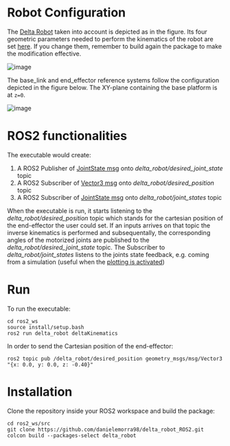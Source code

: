 
# Robot Configuration
The [Delta Robot](https://en.wikipedia.org/wiki/Delta_robot) taken into account is depicted as in the figure. Its four geometric parameters needed to perform the kinematics of the robot are set [here](https://github.com/danielemorra98/delta_robot_ROS2/blob/master/delta_robot/delta_robot_node.py#L14). If you change them, remember to build again the package to make the modification effective.

![image](https://user-images.githubusercontent.com/48955695/226612103-5698517e-5829-4394-ba87-b702d82a4c36.png)

The base_link and end_effector reference systems follow the configuration depicted in the figure below. The XY-plane containing the base platform is at `z=0`.

![image](https://user-images.githubusercontent.com/48955695/226613900-ad92f0d0-489a-4e7d-a893-d98d65f7d505.png)

# ROS2 functionalities
The executable would create:
1. A ROS2 Publisher of [JointState msg](https://docs.ros2.org/latest/api/sensor_msgs/msg/JointState.html) onto _delta_robot/desired_joint_state_ topic
2. A ROS2 Subscriber of [Vector3 msg](https://docs.ros.org/en/melodic/api/geometry_msgs/html/msg/Vector3.html) onto _delta_robot/desired_position_ topic
3. A ROS2 Subscriber of [JointState msg](https://docs.ros2.org/latest/api/sensor_msgs/msg/JointState.html) onto _delta_robot/joint_states_ topic

When the executable is run, it starts listening to the _delta_robot/desired_position_ topic which stands for the cartesian position of the end-effector the user could set. If an inputs arrives on that topic the inverse kinematics is performed and subsequentally, the corresponding angles of the motorized joints are published to  the _delta_robot/desired_joint_state_ topic.
The Subscriber to _delta_robot/joint_states_ listens to the joints state feedback, e.g. coming from a simulation (useful when the [plotting is activated](https://github.com/danielemorra98/delta_robot_ROS2/blob/a488cfaa7a4e273fdd6a7d6ebb94e693e0fcf6ac/delta_robot/delta_robot_node.py#L286))

# Run
To run the executable:
```
cd ros2_ws
source install/setup.bash
ros2 run delta_robot deltaKinematics 
```

In order to send the Cartesian position of the end-effector:
```
ros2 topic pub /delta_robot/desired_position geometry_msgs/msg/Vector3 "{x: 0.0, y: 0.0, z: -0.40}"
```

# Installation
Clone the repository inside your ROS2 workspace and build the package:
```
cd ros2_ws/src
git clone https://github.com/danielemorra98/delta_robot_ROS2.git
colcon build --packages-select delta_robot
```
